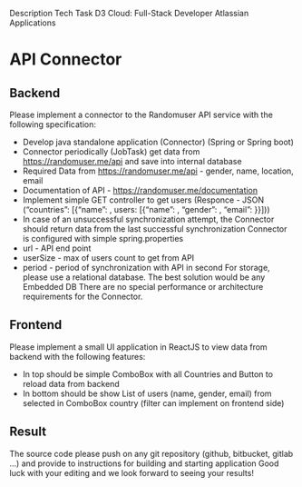 
Description Tech Task D3 Cloud: Full-Stack Developer Atlassian Applications
# API Connector #
## Backend ##
Please implement a connector to the Randomuser API service with the following
specification:
- Develop java standalone application (Connector) (Spring or Spring boot)
- Connector periodically (JobTask) get data from https://randomuser.me/api and save
into internal database
- Required Data from https://randomuser.me/api - gender, name, location, email
- Documentation of API - https://randomuser.me/documentation
- Implement simple GET controller to get users (Responce - JSON (“countries”:
[{“name”: <country>, users: [{“name”: <userName>, “gender”: <gender>, “email”:
<email>}}]))
- In case of an unsuccessful synchronization attempt, the Connector should return
data from the last successful synchronization
Connector is configured with simple spring.properties
- url - API end point
- userSize - max of users count to get from API
- period - period of synchronization with API in second
For storage, please use a relational database. The best solution would be any Embedded
DB
There are no special performance or architecture requirements for the Connector.
## Frontend ##
Please implement a small UI application in ReactJS to view data from backend with the
following features:
- In top should be simple ComboBox with all Countries and Button to reload data
from backend
- In bottom should be show List of users (name, gender, email) from selected in
ComboBox country (filter can implement on frontend side)
## Result ##
The source code please push on any git repository (github, bitbucket, gitlab ...) and provide
to instructions for building and starting application
Good luck with your editing and we look forward to seeing your results!
